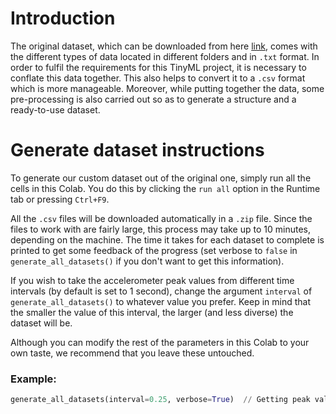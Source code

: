 # Introduction

The original dataset, which can be downloaded from here [link](https://www.physionet.org/content/sleep-accel/1.0.0/), comes with the different types of data located in different folders and in `.txt` format. In order to fulfil the requirements for this TinyML project, it is necessary to conflate this data together. This also helps to convert it to a `.csv` format which is more manageable. Moreover, while putting together the data, some pre-processing is also carried out so as to generate a structure and a ready-to-use dataset.


# Generate dataset instructions

To generate our custom dataset out of the original one, simply run all the cells in this Colab. You do this by clicking the `run all` option in the Runtime tab or pressing `Ctrl+F9`.

All the `.csv` files will be downloaded automatically in a `.zip` file. Since the files to work with are fairly large, this process may take up to 10 minutes, depending on the machine. The time it takes for each dataset to complete is printed to get some feedback of the progress (set verbose to `false` in `generate_all_datasets()` if you don't want to get this information).

If you wish to take the accelerometer peak values from different time intervals (by default is set to 1 second), change the argument `interval` of `generate_all_datasets()` to whatever value you prefer. Keep in mind that the smaller the value of this interval, the larger (and less diverse) the dataset will be.

Although you can modify the rest of the parameters in this Colab to your own taste, we recommend that you leave these untouched.


### Example:
~~~~~~~~~~~~~~~~~~~~~~~~~.py
generate_all_datasets(interval=0.25, verbose=True)  // Getting peak values every 250 ms. 
~~~~~~~~~~~~~~~~~~~~~~~~~
